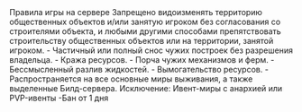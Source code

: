 <!-- Заголовок секции -->
<SectionBlock number="3" type="chapter-title" name="Правила игры">
Правила игры на сервере
</SectionBlock>

<!-- Один айтем правил -->
<RuleItem type="rules__item">
<RuleTitle type="rules__item-title">
Запрещено видоизменять территорию общественных объектов и/или занятую игроком без согласования со строителями объекта, и любыми другими способами препятствовать строительству общественных объектов или на территории, занятой игроком.
</RuleTitle>

<RuleContent type="rules__item-content">
<!-- Примечания -->
<CustomBlock type="rules__item-info">
- Частичный или полный снос чужих построек без разрешения владельца.
- Кража ресурсов.
- Порча чужих механизмов и ферм.
- Бессмысленный разлив жидкостей.
- Вымогательство ресурсов.
- Распространяется на все основные миры выживания, а также выделенные Билд-сервера.
<!-- Исключения -->
    <Exception type="rules__item-exeception">
    Исключение: Ивент-миры с анархией или PVP-ивенты
    </Exception>
</CustomBlock>
<!-- Наказания -->
<CustomBlock type="rules__item-punishment">
-Бан от 1 дня
</CustomBlock>
</RuleContent>

</RuleItem>
